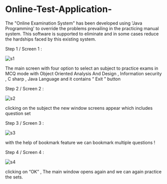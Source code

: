 # Online-Test-Application-
The "Online Examination System" has been developed using 'Java Programming' to override the problems prevailing in the practicing manual system. This software is supported to eliminate and in some cases reduce the hardships faced by this existing system.

Step 1 / Screen 1 :

![s1](https://user-images.githubusercontent.com/89337354/209785653-a3023888-560c-4420-a620-d78bd7a2887d.png)



The main screen with four option to select an subject to practice exams in MCQ mode  with Object Oriented Analysis And Design , Information security , C sharp , Java Language and it contains “ Exit ” button

Step 2 / Screen 2 :

![s2](https://user-images.githubusercontent.com/89337354/209784466-2821142b-a02b-4057-8f2e-d4ce1a7a35a4.png)

clicking on  the subject the new window screens appear which includes question set 

Step 3 / Screen 3 :

![s3](https://user-images.githubusercontent.com/89337354/209786062-c606a57a-d05c-409c-92f7-23124135035a.png)


with the help of bookmark feature we can bookmark multiple questions !

Step 4 / Screen 4 :

![s4](https://user-images.githubusercontent.com/89337354/209786102-9f7e1b53-9a90-421f-a6dd-ead97118e8d0.png)

clicking on  “OK” , The main window opens again and we can again practice the sets.
